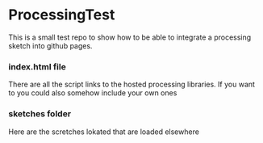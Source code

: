 # ProcessingTest


This is a small test repo
to show how to be able to integrate a processing sketch into github pages.



### index.html file

There are all the script links to the hosted processing libraries. 
If you want to you could also somehow include your own ones


### sketches folder
Here are the scretches lokated that are loaded elsewhere
